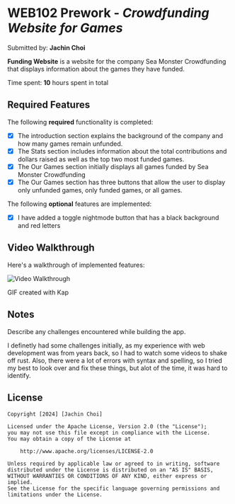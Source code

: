 # WEB102 Prework - *Crowdfunding Website for Games*

Submitted by: **Jachin Choi**

**Funding Website** is a website for the company Sea Monster Crowdfunding that displays information about the games they have funded.

Time spent: **10** hours spent in total

## Required Features

The following **required** functionality is completed:

* [x] The introduction section explains the background of the company and how many games remain unfunded.
* [x] The Stats section includes information about the total contributions and dollars raised as well as the top two most funded games.
* [x] The Our Games section initially displays all games funded by Sea Monster Crowdfunding
* [x] The Our Games section has three buttons that allow the user to display only unfunded games, only funded games, or all games.

The following **optional** features are implemented:

* [x] I have added a toggle nightmode button that has a black background and red letters 

## Video Walkthrough

Here's a walkthrough of implemented features:

<img src='websitewalk.gif' title='Video Walkthrough' width='' alt='Video Walkthrough' />

<!-- Replace this with whatever GIF tool you used! -->
GIF created with Kap  

## Notes

Describe any challenges encountered while building the app.

I definetly had some challenges initially, as my experience with web development was from years back, so I had to watch some videos to shake off rust. Also, there were a lot of errors with syntax and spelling, so I tried my best to look over and fix these things, but alot of the time, it was hard to identify. 

## License

    Copyright [2024] [Jachin Choi]

    Licensed under the Apache License, Version 2.0 (the "License");
    you may not use this file except in compliance with the License.
    You may obtain a copy of the License at

        http://www.apache.org/licenses/LICENSE-2.0

    Unless required by applicable law or agreed to in writing, software
    distributed under the License is distributed on an "AS IS" BASIS,
    WITHOUT WARRANTIES OR CONDITIONS OF ANY KIND, either express or implied.
    See the License for the specific language governing permissions and
    limitations under the License.
